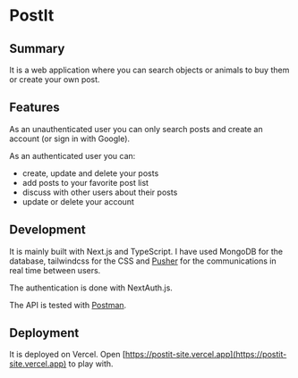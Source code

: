 # PostIt

## Summary

It is a web application where you can search objects or animals to buy them or create your own post.

## Features

As an unauthenticated user you can only search posts and create an account (or sign in with Google).

As an authenticated user you can:

- create, update and delete your posts
- add posts to your favorite post list
- discuss with other users about their posts
- update or delete your account

## Development

It is mainly built with Next.js and TypeScript.
I have used MongoDB for the database, tailwindcss for the CSS and [Pusher](https://pusher.com/) for the communications in real time between users.

The authentication is done with NextAuth.js.

The API is tested with [Postman](https://www.postman.com/serv-1/workspace/ce865b5f-f710-4be2-bd31-c9b7418d2f5f/collection/17584909-58b49bb0-3d94-4dd8-aa6f-2d8a75ca5f9c).

## Deployment

It is deployed on Vercel. Open [https://postit-site.vercel.app](https://postit-site.vercel.app) to play with.
